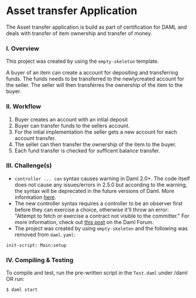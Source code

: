 # Asset transfer Application
The Asset transfer application is build as part of certification for DAML and deals with transfer of item ownership and transfer of money.

### I. Overview 
This project was created by using the `empty-skeleton` template. 

A buyer of an item can create a account for depositing and transferring funds. The funds needs to be transferred to the newlycreated account for the seller. The seller will then transferres the ownership of the item to the buyer.


### II. Workflow
  1. Buyer creates an account with an intial deposit     
  2. Buyer can transfer funds to the sellers account.
  3. For the intial implementation the seller gets a new account for each account transfer.
  4. The seller can then transfer the ownership of the item to the buyer.
  5. Each fund transfer is checked for sufficent balance transfer.
### III. Challenge(s)
* `controller ... can` syntax causes warning in Daml 2.0+. The code itself does not cause any issues/errors in 2.5.0 but according to the warning, the syntax will be deprecated in the future versions of Daml. More information [here](https://docs.daml.com/daml/reference/choices.html#daml-ref-controller-can-deprecation).
* The new controller syntax requires a controller to be an observer first before they can exercise a choice, otherwise it'll throw an error: "Attempt to fetch or exercise a contract not visible to the committer." For more information, check out [this post](https://discuss.daml.com/t/error-attempt-to-fetch-or-exercise-a-contract-not-visible-to-the-committer/1304/1) on the Daml Forum.
* The project was created by using `empty-skeleton` and the following was removed from `daml.yaml`:
```
init-script: Main:setup
```


### IV. Compiling & Testing
To compile and test, run the pre-written script in the `Test.daml` under /daml OR run:
```
$ daml start  
```
